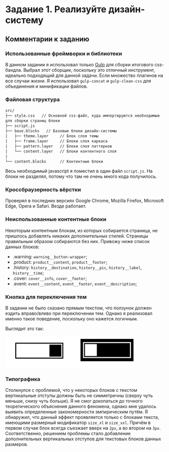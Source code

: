 # Задание 1. Реализуйте дизайн-систему

## Комментарии к заданию

### Использованные фреймворки и библиотеки

В данном задании я использовал только [Gulp](https://gulpjs.com/) для сборки итогового css-бандла. Выбрал этот сборщик, поскольку это отличный инструмент, идеально подходящий для данной задачи. Если множество плагинов на все случаи жизни. Я использовал `gulp-concat` и `gulp-clean-css` для объединения и минификации файлов.

### Файловая структура

    src/
    ├── style.css   // Основной css-файл, куда импортируются необходимые для сборки страниц блоки
    ├── script.js
    ├── base.blocks   // Базовые блоки дизайн-системы
    |   ├── theme.layer     // Блок слоя темы
    |   ├── frame.layer     // Блоки слоя каркаса
    |   ├── pattern.layer   // Блоки слоя паттернов
    |   └── content.layer   // Блоки контентного слоя
    |
    └── content.blocks      // Контентные блоки

Весь необходимый javascript я поместил в один файл `script.js`. На блоки не разделял, потому что там не очень много кода получилось.

### Кроссбраузерность вёрстки

Проверял в последних версиях Google Chrome, Mozilla Firefox, Microsoft Edge, Opera и Safari. Везде работает.

### Неиспользованные контентные блоки

Некоторым контентным блокам, из которых собирается страница, не пришлось добавлять никаких дополнительных стилей. Страницы правильным образом собираются без них. Привожу ниже список данных блоков:

- .warning: `warning__button-wrapper`;
- .product: `product__content`, `product__footer`;
- .history: `history__destination`, `history__pic`, `history__label`, `history__time`;
- .cover: `cover__info`, `cover__footer`;
- .event: `event__content`, `event__footer`, `event__description`;

### Кнопка для переключения тем

В задании не было сказано прямым текстом, что ползунок должен ездить вправо/влево при переключении тем. Однако я реализовал именно такое поведение, поскольку оно кажется логичным.

Выглядит это так:

![Поведение кнопки](button-behavior.png)

### Типографика

Столкнулся с проблемой, что у некоторых блоков с текстом вертикальные отступы должны быть не симметричны (сверху чуть меньше, снизу чуть больше). Я не смог докопаться до точного теоретического объяснения данного феномена, однако мне удалось выявить определенные закономерности эмпирическим путём. Я обнаружил, что данный эффект проявляется только с блоками текста, имеющими размерный модификатор `size_xl` и `size_xxl`. Причём в первом случае блок всегда съезжает вверх на `2px`, а во втором на `3px`. Соответственно, решением проблемы стало добавление дополнительных вертикальных отступов для текстовых блоков данных размеров.
